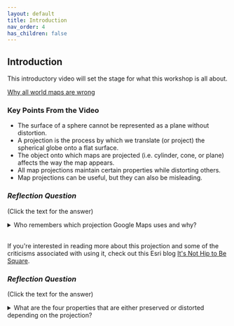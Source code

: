 ```yaml
---
layout: default
title: Introduction
nav_order: 4
has_children: false
---
```


## Introduction

This introductory video will set the stage for what this workshop is all about.

[Why all world maps are wrong](https://www.youtube.com/watch?v=kIID5FDi2JQ)

### Key Points From the Video

* The surface of a sphere cannot be represented as a plane without distortion.
* A projection is the process by which we translate (or project) the spherical globe onto a flat surface.
* The object onto which maps are projected (i.e. cylinder, cone, or plane) affects the way the map appears.
* All map projections maintain certain properties while distorting others.
* Map projections can be useful, but they can also be misleading.

### *Reflection Question*
(Click the text for the answer)

<details>
<summary>Who remembers which projection Google Maps uses and why?</summary>

Web Mercator
- Wherever you are on the map, up and down are north and south and left and right are west and east

- Preserves angles of roads

- At large scales, the conformality of the projection preserves shapes, such as buildings

- Objects around the equator are to scale relative to one another, while objects closer to the poles appear larger than they really are
</details>
<br>

If you're interested in reading more about this projection and some of the criticisms associated with using it, check out this Esri blog [It's Not Hip to Be Square](https://www.esri.com/arcgis-blog/products/arcgis-pro/mapping/mercator-its-not-hip-to-be-square/).

### *Reflection Question*
(Click the text for the answer)

<details>
<summary>What are the four properties that are either preserved or distorted depending on the projection?</summary>
<br>
Shape (angle), size (area), direction, and distance
</details>
